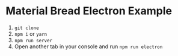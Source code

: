 # Material Bread Electron Example

1. `git clone`
2. `npm i` or `yarn`
3. `npm run server`
4. Open another tab in your console and run `npm run electron`
